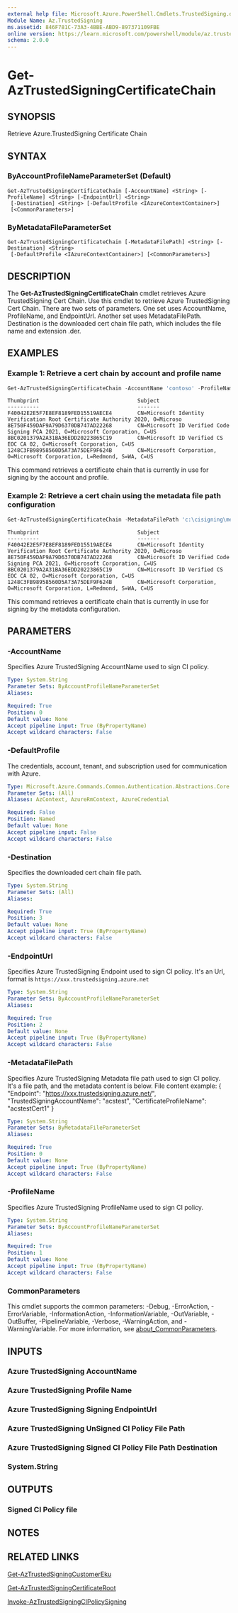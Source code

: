 ```yaml
---
external help file: Microsoft.Azure.PowerShell.Cmdlets.TrustedSigning.dll-Help.xml
Module Name: Az.TrustedSigning
ms.assetid: 846F781C-73A3-4BBE-ABD9-897371109FBE
online version: https://learn.microsoft.com/powershell/module/az.trustedsigning/get-AzTrustedSigningCertificateChain
schema: 2.0.0
---
```


# Get-AzTrustedSigningCertificateChain

## SYNOPSIS
Retrieve Azure.TrustedSigning Certificate Chain

## SYNTAX

### ByAccountProfileNameParameterSet (Default)
```
Get-AzTrustedSigningCertificateChain [-AccountName] <String> [-ProfileName] <String> [-EndpointUrl] <String>
 [-Destination] <String> [-DefaultProfile <IAzureContextContainer>]
 [<CommonParameters>]
```

### ByMetadataFileParameterSet
```
Get-AzTrustedSigningCertificateChain [-MetadataFilePath] <String> [-Destination] <String>
 [-DefaultProfile <IAzureContextContainer>] [<CommonParameters>]
```

## DESCRIPTION
The **Get-AzTrustedSigningCertificateChain** cmdlet retrieves Azure TrustedSigning Cert Chain.
Use this cmdlet to retrieve Azure TrustedSigning Cert Chain.
There are two sets of parameters. One set uses AccountName, ProfileName, and EndpointUrl. 
Another set uses MetadataFilePath.
Destination is the downloaded cert chain file path, which includes the file name and extension .der.

## EXAMPLES

### Example 1: Retrieve a cert chain by account and profile name
```powershell
Get-AzTrustedSigningCertificateChain -AccountName 'contoso' -ProfileName 'contososigning' -EndpointUrl 'https://wus.trustedsigning.azure.net' -Destination 'c:\acs\certificatechain.der'
```

```output
Thumbprint                               Subject
----------                               -------
F40042E2E5F7E8EF8189FED15519AECE4        CN=Microsoft Identity Verification Root Certificate Authority 2020, O=Microso
8E750F459DAF9A79D6370DB747AD22268        CN=Microsoft ID Verified Code Signing PCA 2021, O=Microsoft Corporation, C=US
8BC0201379A2A31BA36EDD20223865C19        CN=Microsoft ID Verified CS EOC CA 02, O=Microsoft Corporation, C=US
1248C3FB98958560D5A73A75DEF9F624B        CN=Microsoft Corporation, O=Microsoft Corporation, L=Redmond, S=WA, C=US
```

This command retrieves a certificate chain that is currently in use for signing by the account and profile.

### Example 2: Retrieve a cert chain using the metadata file path configuration

```powershell
Get-AzTrustedSigningCertificateChain -MetadataFilePath 'c:\cisigning\metadata_input.json' -Destination 'c:\acs\certificatechain.der'
```

```output
Thumbprint                               Subject
----------                               -------
F40042E2E5F7E8EF8189FED15519AECE4        CN=Microsoft Identity Verification Root Certificate Authority 2020, O=Microso
8E750F459DAF9A79D6370DB747AD22268        CN=Microsoft ID Verified Code Signing PCA 2021, O=Microsoft Corporation, C=US
8BC0201379A2A31BA36EDD20223865C19        CN=Microsoft ID Verified CS EOC CA 02, O=Microsoft Corporation, C=US
1248C3FB98958560D5A73A75DEF9F624B        CN=Microsoft Corporation, O=Microsoft Corporation, L=Redmond, S=WA, C=US
```

This command retrieves a certificate chain that is currently in use for signing by the metadata configuration.

## PARAMETERS

### -AccountName
Specifies Azure TrustedSigning AccountName used to sign CI policy.

```yaml
Type: System.String
Parameter Sets: ByAccountProfileNameParameterSet
Aliases:

Required: True
Position: 0
Default value: None
Accept pipeline input: True (ByPropertyName)
Accept wildcard characters: False
```

### -DefaultProfile
The credentials, account, tenant, and subscription used for communication with Azure.

```yaml
Type: Microsoft.Azure.Commands.Common.Authentication.Abstractions.Core.IAzureContextContainer
Parameter Sets: (All)
Aliases: AzContext, AzureRmContext, AzureCredential

Required: False
Position: Named
Default value: None
Accept pipeline input: False
Accept wildcard characters: False
```

### -Destination
Specifies the downloaded cert chain file path. 

```yaml
Type: System.String
Parameter Sets: (All)
Aliases:

Required: True
Position: 3
Default value: None
Accept pipeline input: True (ByPropertyName)
Accept wildcard characters: False
```

### -EndpointUrl
Specifies Azure TrustedSigning Endpoint used to sign CI policy. It's an Url, format is `https://xxx.trustedsigning.azure.net`

```yaml
Type: System.String
Parameter Sets: ByAccountProfileNameParameterSet
Aliases:

Required: True
Position: 2
Default value: None
Accept pipeline input: True (ByPropertyName)
Accept wildcard characters: False
```

### -MetadataFilePath
Specifies Azure TrustedSigning Metadata file path used to sign CI policy. It's a file path, and the metadata content is below. File content example:
{
  "Endpoint": "https://xxx.trustedsigning.azure.net/",
  "TrustedSigningAccountName": "acstest",
  "CertificateProfileName": "acstestCert1"
}

```yaml
Type: System.String
Parameter Sets: ByMetadataFileParameterSet
Aliases:

Required: True
Position: 0
Default value: None
Accept pipeline input: True (ByPropertyName)
Accept wildcard characters: False
```

### -ProfileName
Specifies Azure TrustedSigning ProfileName used to sign CI policy.

```yaml
Type: System.String
Parameter Sets: ByAccountProfileNameParameterSet
Aliases:

Required: True
Position: 1
Default value: None
Accept pipeline input: True (ByPropertyName)
Accept wildcard characters: False
```

### CommonParameters
This cmdlet supports the common parameters: -Debug, -ErrorAction, -ErrorVariable, -InformationAction, -InformationVariable, -OutVariable, -OutBuffer, -PipelineVariable, -Verbose, -WarningAction, and -WarningVariable. For more information, see [about_CommonParameters](http://go.microsoft.com/fwlink/?LinkID=113216).

## INPUTS

### Azure TrustedSigning AccountName

### Azure TrustedSigning Profile Name

### Azure TrustedSigning Signing EndpointUrl

### Azure TrustedSigning UnSigned CI Policy File Path

### Azure TrustedSigning Signed CI Policy File Path Destination

### System.String

## OUTPUTS

### Signed CI Policy file

## NOTES

## RELATED LINKS

[Get-AzTrustedSigningCustomerEku](./Get-AzTrustedSigningCustomerEku.md)

[Get-AzTrustedSigningCertificateRoot](./Get-AzTrustedSigningCertificateRoot.md)

[Invoke-AzTrustedSigningCIPolicySigning](./Invoke-AzTrustedSigningCIPolicySigning.md)
